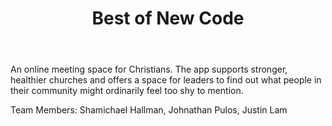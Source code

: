 ﻿---
title: Best of New Code
intro: I'll Join You
---
An online meeting space for Christians. The app supports stronger, healthier churches and offers a space for leaders to find out what people in their community might ordinarily feel too shy to mention.

Team Members:
Shamichael Hallman, Johnathan Pulos, Justin Lam



